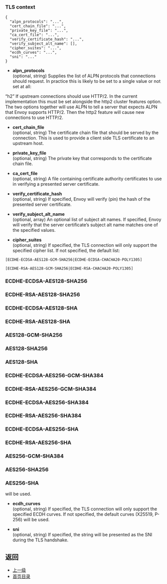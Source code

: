 ### TLS context
```
{
  "alpn_protocols": "...",
  "cert_chain_file": "...",
  "private_key_file": "...",
  "ca_cert_file": "...",
  "verify_certificate_hash": "...",
  "verify_subject_alt_name": [],
  "cipher_suites": "...",
  "ecdh_curves": "...",
  "sni": "..."
}
```
- **alpn_protocols**<br />
	(optional, string) Supplies the list of ALPN protocols that connections should request. In practice this is likely to be set to a single value or not set at all:


“h2” If upstream connections should use HTTP/2. In the current implementation this must be set alongside the http2 cluster features option. The two options together will use ALPN to tell a server that expects ALPN that Envoy supports HTTP/2. Then the http2 feature will cause new connections to use HTTP/2.
- **cert_chain_file**<br />
	(optional, string) The certificate chain file that should be served by the connection. This is used to provide a client side TLS certificate to an upstream host.

- **private_key_file**<br />
	(optional, string) The private key that corresponds to the certificate chain file.

- **ca_cert_file**<br />
	(optional, string) A file containing certificate authority certificates to use in verifying a presented server certificate.

- **verify_certificate_hash**<br />
	(optional, string) If specified, Envoy will verify (pin) the hash of the presented server certificate.

- **verify_subject_alt_name**<br />
	(optional, array) An optional list of subject alt names. If specified, Envoy will verify that the server certificate’s subject alt name matches one of the specified values.

- **cipher_suites**<br />
	(optional, string) If specified, the TLS connection will only support the specified cipher list. If not specified, the default list:

```
[ECDHE-ECDSA-AES128-GCM-SHA256|ECDHE-ECDSA-CHACHA20-POLY1305]
```
```
[ECDHE-RSA-AES128-GCM-SHA256|ECDHE-RSA-CHACHA20-POLY1305]
```
### ECDHE-ECDSA-AES128-SHA256
### ECDHE-RSA-AES128-SHA256
### ECDHE-ECDSA-AES128-SHA
### ECDHE-RSA-AES128-SHA
### AES128-GCM-SHA256
### AES128-SHA256
### AES128-SHA
### ECDHE-ECDSA-AES256-GCM-SHA384
### ECDHE-RSA-AES256-GCM-SHA384
### ECDHE-ECDSA-AES256-SHA384
### ECDHE-RSA-AES256-SHA384
### ECDHE-ECDSA-AES256-SHA
### ECDHE-RSA-AES256-SHA
### AES256-GCM-SHA384
### AES256-SHA256
### AES256-SHA
will be used.

- **ecdh_curves**<br />
	(optional, string) If specified, the TLS connection will only support the specified ECDH curves. If not specified, the default curves (X25519, P-256) will be used.

- **sni**<br />
	(optional, string) If specified, the string will be presented as the SNI during the TLS handshake.



## 返回
- [上一级](../Cluster.md)
- [首页目录](../../../README.md)